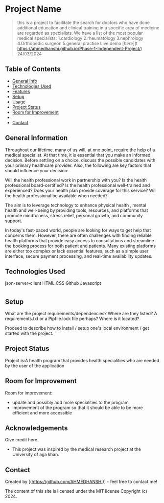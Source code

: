 # Project Name
> this is a project to facilitate the search for doctors  who have done additional education and clinical training in a specific area of medicine are regarded as specialists. We have a list of the most popular medical specialists:
1.cardiology
2.rheumatology
3.nephrology
4.Orthopedic surgeon
5.general practise
> Live demo [_here_](t https://ahmedhanshi.github.io/Phase-1-Independent-Project/) <!--  the project is hosted on github, the link is here. -->
24/03/2024

## Table of Contents
* [General Info](#general-information)
* [Technologies Used](#technologies-used)
* [Features](#features)
* [Setup](#setup)
* [Usage](#usage)
* [Project Status](#project-status)
* [Room for Improvement](#room-for-improvement)
* 
* [Contact](#contact)
<!-- * [License](#license) -->


## General Information
<!-- - Provide general information about your project here.
- What problem does it (intend to) solve?
- What is the purpose of your project?
- Why did you undertake it? -->
Throughout our lifetime, many of us will, at one point, require the help of a medical specialist. At that time, it is essential that you make an informed decision. Before settling on a choice, discuss the possible candidates with your primary healthcare provider. Also, the following are key factors that should influence your decision: 

Will the health professional work in partnership with you?
Is the health professional board-certified?
Is the health professional well-trained and experienced?
Does your health plan provide coverage for this service?
Will the health professional be available when needed?

The aim is  to leverage technology to enhance physical health , mental health and well-being by providing tools, resources, and platforms that promote mindfulness, stress relief, personal growth, and community support.

In today's fast-paced world, people are  looking for ways to get help that concerns  them. However, there are often challenges with finding reliable health platforms that provide easy access to consultations and streamline the booking process for both patient and patients. Many existing platforms are either too complex or lack essential features, such as a simple user interface, secure payment processing, and real-time  availability updates.




## Technologies Used
json-server-client
HTML
CSS
Github
Javascript







#

## Setup
What are the project requirements/dependencies? Where are they listed? A requirements.txt or a Pipfile.lock file perhaps? Where is it located?

Proceed to describe how to install / setup one's local environment / get started with the project.




## Project Status
Project is:A health program that provides  health specialities who are needed by the user of the application

## Room for Improvement

Room for improvement:
- update and possibly add more specialities to the program
- Improvement of the program so that it should be able to be more efficient and more accessible




## Acknowledgements
Give credit here.
- This project was inspired by the medical research project at the University of aga khan.



## Contact
Created by [(https://github.com/AHMEDHANSHI)] - feel free to contact me!


The content of this site is licensed under the MIT license
Copyright (c) 2024.

